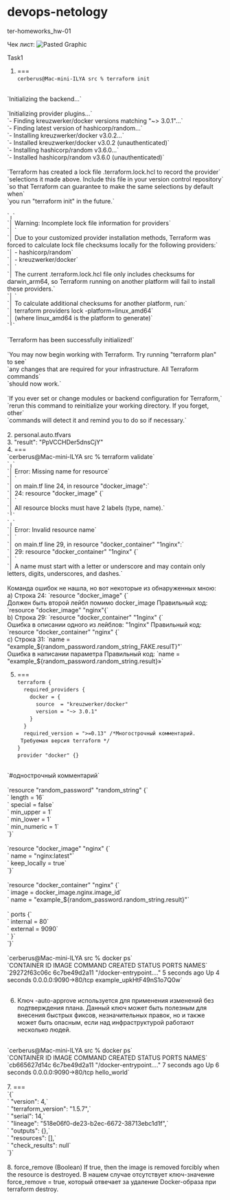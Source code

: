 # devops-netology
ter-homeworks_hw-01

Чек лист:
![Pasted Graphic](https://github.com/Cerberstyle/devops-netology/assets/89096235/b4d31dab-4255-431a-80a1-e57506503fa7)


Task1
1. ===<br />
`cerberus@Mac-mini-ILYA src % terraform init` <br />
<br />
`Initializing the backend...` <br />
<br />
`Initializing provider plugins...` <br />
`- Finding kreuzwerker/docker versions matching "~> 3.0.1"...` <br />
`- Finding latest version of hashicorp/random...` <br />
`- Installing kreuzwerker/docker v3.0.2...` <br />
`- Installed kreuzwerker/docker v3.0.2 (unauthenticated)` <br />
`- Installing hashicorp/random v3.6.0...` <br />
`- Installed hashicorp/random v3.6.0 (unauthenticated)` <br />
<br />
`Terraform has created a lock file .terraform.lock.hcl to record the provider` <br />
`selections it made above. Include this file in your version control repository` <br />
`so that Terraform can guarantee to make the same selections by default when` <br />
`you run "terraform init" in the future.` <br />
<br />
`╷` <br />
`│ Warning: Incomplete lock file information for providers` <br />
`│ ` <br />
`│ Due to your customized provider installation methods, Terraform was forced to calculate lock file checksums locally for the following providers:` <br />
`│   - hashicorp/random` <br />
`│   - kreuzwerker/docker` <br />
`│ ` <br />
`│ The current .terraform.lock.hcl file only includes checksums for darwin_arm64, so Terraform running on another platform will fail to install these providers.` <br />
`│ ` <br />
`│ To calculate additional checksums for another platform, run:` <br />
`│   terraform providers lock -platform=linux_amd64` <br />
`│ (where linux_amd64 is the platform to generate)` <br />
`╵` <br />
<br />
`Terraform has been successfully initialized!` <br />
<br />
`You may now begin working with Terraform. Try running "terraform plan" to see` <br />
`any changes that are required for your infrastructure. All Terraform commands` <br />
`should now work.` <br />
<br />
`If you ever set or change modules or backend configuration for Terraform,` <br />
`rerun this command to reinitialize your working directory. If you forget, other` <br />
`commands will detect it and remind you to do so if necessary.` <br />
<br />
2. personal.auto.tfvars<br />
3. "result": "PpVCCHDer5dnsCjY"<br />
4. ===<br />
`cerberus@Mac-mini-ILYA src % terraform validate` <br />
`╷` <br />
`│ Error: Missing name for resource` <br />
`│ ` <br />
`│   on main.tf line 24, in resource "docker_image":` <br />
`│   24: resource "docker_image" {` <br />
`│ ` <br />
`│ All resource blocks must have 2 labels (type, name).` <br />
`╵` <br />
`╷` <br />
`│ Error: Invalid resource name` <br />
`│ ` <br />
`│   on main.tf line 29, in resource "docker_container" "1nginx":` <br />
`│   29: resource "docker_container" "1nginx" {` <br />
`│ ` <br />
`│ A name must start with a letter or underscore and may contain only letters, digits, underscores, and dashes.` <br />
<br />
Команда ошибок не нашла, но вот некоторые из обнаруженных мною:<br />
a) Строка 24:
`resource "docker_image" {` <br />
Должен быть второй лейбл помимо docker_image
Правильный код:
`resource "docker_image" "nginx"{` <br />
b) Строка 29:
`resource "docker_container" "1nginx" {` <br />
Ошибка в описании одного из лейблов: "1nginx"
Правильный код:
`resource "docker_container" "nginx" {` <br />
c) Строка 31:
`name  = "example_${random_password.random_string_FAKE.resulT}"` <br />
Ошибка в написании параметра
Правильный код:
`name  = "example_${random_password.random_string.result}»` <br />

5. ===<br />
`terraform {` <br />
`  required_providers {` <br />
`    docker = {` <br />
`      source  = "kreuzwerker/docker"` <br />
`      version = "~> 3.0.1"` <br />
`    }` <br />
`  }` <br />
`  required_version = ">=0.13" /*Многострочный комментарий.` <br />
` Требуемая версия terraform */` <br />
`}` <br />
`provider "docker" {}` <br />
<br />
`#однострочный комментарий` <br />
<br />
`resource "random_password" "random_string" {` <br />
`  length      = 16` <br />
`  special     = false` <br />
`  min_upper   = 1` <br />
`  min_lower   = 1` <br />
`  min_numeric = 1` <br />
`}` <br />
<br />
`resource "docker_image" "nginx" {` <br />
`  name         = "nginx:latest"` <br />
`  keep_locally = true` <br />
`}` <br />
<br />
`resource "docker_container" "nginx" {` <br />
`  image = docker_image.nginx.image_id` <br />
`  name  = "example_${random_password.random_string.result}"` <br />
<br />
`  ports {` <br />
`    internal = 80` <br />
`    external = 9090` <br />
`  }` <br />
`}` <br />
<br />
`cerberus@Mac-mini-ILYA src % docker ps` <br />
`CONTAINER ID   IMAGE          COMMAND                  CREATED         STATUS         PORTS                  NAMES` <br />
`29272f63c06c   6c7be49d2a11   "/docker-entrypoint.…"   5 seconds ago   Up 4 seconds   0.0.0.0:9090->80/tcp   example_upkHtF49nS1o7Q0w` <br />
<br />

6.  Ключ -auto-approve используется для применения изменений без подтверждения плана. Данный ключ может быть полезным для внесения быстрых фиксов, незначительных правок, но и также может быть опасным, если над инфраструктурой работают несколько людей.
<br />
`cerberus@Mac-mini-ILYA src % docker ps` <br />
`CONTAINER ID   IMAGE          COMMAND                  CREATED         STATUS         PORTS                  NAMES` <br />
`cb665627d14c   6c7be49d2a11   "/docker-entrypoint.…"   7 seconds ago   Up 6 seconds   0.0.0.0:9090->80/tcp   hello_world` <br />
<br />
7. ===<br />
`{` <br />
`  "version": 4,` <br />
`  "terraform_version": "1.5.7",` <br />
`  "serial": 14,` <br />
`  "lineage": "518e06f0-de23-b2ec-6672-38713ebc1d1f",` <br />
`  "outputs": {},` <br />
`  "resources": [],` <br />
`  "check_results": null` <br />
`}` <br />
<br />
8. force_remove (Boolean) If true, then the image is removed forcibly when the resource is destroyed.
В нашем случае отсутствует ключ-значение force_remove = true, который отвечает за удаление Docker-образа при terraform destroy.
